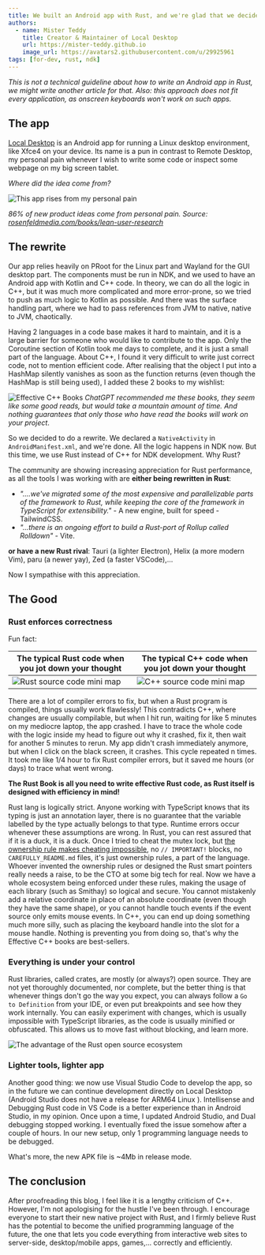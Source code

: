 ```yaml
---
title: We built an Android app with Rust, and we're glad that we decided to
authors:
  - name: Mister Teddy
    title: Creator & Maintainer of Local Desktop
    url: https://mister-teddy.github.io
    image_url: https://avatars2.githubusercontent.com/u/29925961
tags: [for-dev, rust, ndk]
---
```


*This is not a technical guideline about how to write an Android app in Rust, we might write another article for that. Also: this approach does not fit every application, as onscreen keyboards won't work on such apps.*

## The app

[Local Desktop](/) is an Android app for running a Linux desktop environment, like Xfce4 on your device. Its name is a pun in contrast to Remote Desktop, my personal pain whenever I wish to write some code or inspect some webpage on my big screen tablet.

*Where did the idea come from?*

![This app rises from my personal pain](/img/blog/personal-pain.jpg)

*86% of new product ideas come from personal pain. Source: [rosenfeldmedia.com/books/lean-user-research](https://rosenfeldmedia.com/books/lean-user-research)*

## The rewrite

Our app relies heavily on PRoot for the Linux part and Wayland for the GUI desktop part. The components must be run in NDK, and we used to have an Android app with Kotlin and C++ code. In theory, we can do all the logic in C++, but it was much more complicated and more error-prone, so we tried to push as much logic to Kotlin as possible. And there was the surface handling part, where we had to pass references from JVM to native, native to JVM, chaotically.

Having 2 languages in a code base makes it hard to maintain, and it is a large barrier for someone who would like to contribute to the app. Only the Coroutine section of Kotlin took me days to complete, and it is just a small part of the language. About C++, I found it very difficult to write just correct code, not to mention efficient code. After realising that the object I put into a HashMap silently vanishes as soon as the function returns (even though the HashMap is still being used), I added these 2 books to my wishlist:

![Effective C++ Books](/img/blog/effective-cpp-books.webp)
*ChatGPT recommended me these books, they seem like some good reads, but would take a mountain amount of time. And nothing guarantees that only those who have read the books will work on your project*.

So we decided to do a rewrite. We declared a `NativeActivity` in `AndroidManifest.xml`, and we're done. All the logic happens in NDK now. But this time, we use Rust instead of C++ for NDK development. Why Rust?

The community are showing increasing appreciation for Rust performance, as all the tools I was working with are **either being rewritten in Rust**:

- *"....we've migrated some of the most expensive and parallelizable parts of the framework to Rust, while keeping the core of the framework in TypeScript for extensibility."* - A new engine, built for speed - TailwindCSS.
- *"...there is an ongoing effort to build a Rust-port of Rollup called Rolldown"* - Vite.

**or have a new Rust rival**: Tauri (a lighter Electron), Helix (a more modern Vim), paru (a newer yay), Zed (a faster VSCode),...

Now I sympathise with this appreciation.

## The Good

### Rust enforces correctness

Fun fact:

| The typical Rust code when you jot down your thought | The typical C++ code when you jot down your thought |
| - | - |
| <img src="/img/blog/mini-map-errors-rust.webp" className="block m-auto !max-w-[100px]" alt="Rust source code mini map" /> | <img src="/img/blog/mini-map-errors-cpp.webp" className="block m-auto !max-w-[100px]" alt="C++ source code mini map" /> |

There are a lot of compiler errors to fix, but when a Rust program is compiled, things usually work flawlessly! This contradicts C++, where changes are usually compilable, but when I hit run, waiting for like 5 minutes on my mediocre laptop, the app crashed. I have to trace the whole code with the logic inside my head to figure out why it crashed, fix it, then wait for another 5 minutes to rerun. My app didn't crash immediately anymore, but when I click on the black screen, it crashes. This cycle repeated n times. It took me like 1/4 hour to fix Rust compiler errors, but it saved me hours (or days) to trace what went wrong.

**The Rust Book is all you need to write effective Rust code, as Rust itself is designed with efficiency in mind!**

Rust lang is logically strict. Anyone working with TypeScript knows that its typing is just an annotation layer, there is no guarantee that the variable labelled by the type actually belongs to that type. Runtime errors occur whenever these assumptions are wrong. In Rust, you can rest assured that if it is a duck, it is a duck. Once I tried to cheat the mutex lock, but [the ownership rule makes cheating impossible](https://users.rust-lang.org/t/how-does-read-value-wrapped-inside-arc-mutex-without-acquiring-a-lock/65650/3), no `// IMPORTANT!` blocks, no `CAREFULLY_README.md` files, it's just ownership rules, a part of the language. Whoever invented the ownership rules or designed the Rust smart pointers really needs a raise, to be the CTO at some big tech for real. Now we have a whole ecosystem being enforced under these rules, making the usage of each library (such as Smithay) so logical and secure. You cannot mistakenly add a relative coordinate in place of an absolute coordinate (even though they have the same shape), or you cannot handle touch events if the event source only emits mouse events. In C++, you can end up doing something much more silly, such as placing the keyboard handle into the slot for a mouse handle. Nothing is preventing you from doing so, that's why the Effective C++ books are best-sellers.

### Everything is under your control

Rust libraries, called crates, are mostly (or always?) open source. They are not yet thoroughly documented, nor complete, but the better thing is that whenever things don't go the way you expect, you can always follow a `Go to Definition` from your IDE, or even put breakpoints and see how they work internally. You can easily experiment with changes, which is usually impossible with TypeScript libraries, as the code is usually minified or obfuscated. This allows us to move fast without blocking, and learn more.

![The advantage of the Rust open source ecosystem](/img/blog/rust-open-source-ecosystem-advantage.webp)

### Lighter tools, lighter app

Another good thing: we now use Visual Studio Code to develop the app, so in the future we can continue development directly on Local Desktop (Android Studio does not have a release for ARM64 Linux ). Intellisense and Debugging Rust code in VS Code is a better experience than in Android Studio, in my opinion. Once upon a time, I updated Android Studio, and Dual debugging stopped working. I eventually fixed the issue somehow after a couple of hours. In our new setup, only 1 programming language needs to be debugged.

What's more, the new APK file is ~4Mb in release mode.

## The conclusion

After proofreading this blog, I feel like it is a lengthy criticism of C++. However, I'm not apologising for the hustle I've been through. I encourage everyone to start their new native project with Rust, and I firmly believe Rust has the potential to become the unified programming language of the future, the one that lets you code everything from interactive web sites to server-side, desktop/mobile apps, games,... correctly and efficiently.
